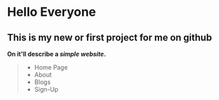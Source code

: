 # Hello Everyone 
## This is my new or first project for me on github
**On it'll describe a _simple website_.**
>- Home Page
>- About
>- Blogs
>- Sign-Up
